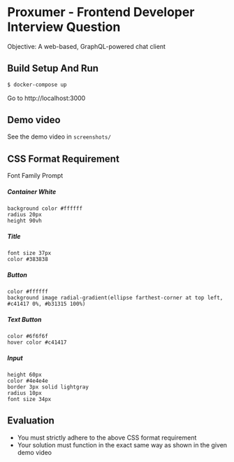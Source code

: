 # Proxumer - Frontend Developer Interview Question

Objective: A web-based, GraphQL-powered chat client

## Build Setup And Run
```bash
$ docker-compose up
```
Go to http://localhost:3000

## Demo video

See the demo video in `screenshots/`

## CSS Format Requirement

Font Family Prompt

##### Container White

    background color #ffffff
    radius 20px
    height 90vh

##### Title

    font size 37px
    color #383838

##### Button

    color #ffffff
    background image radial-gradient(ellipse farthest-corner at top left, #c41417 0%, #b31315 100%)

##### Text Button

    color #6f6f6f
    hover color #c41417

##### Input

    height 60px
    color #4e4e4e
    border 3px solid lightgray
    radius 10px
    font size 34px

## Evaluation

- You must strictly adhere to the above CSS format requirement
- Your solution must function in the exact same way as shown in the given demo video
